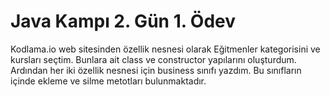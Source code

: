 # Java Kampı 2. Gün 1. Ödev
Kodlama.io web sitesinden özellik nesnesi olarak Eğitmenler kategorisini ve kursları seçtim. Bunlara ait class ve constructor yapılarını oluşturdum. Ardından her iki özellik nesnesi için business sınıfı yazdım. Bu sınıfların içinde ekleme ve silme metotları bulunmaktadır. 
